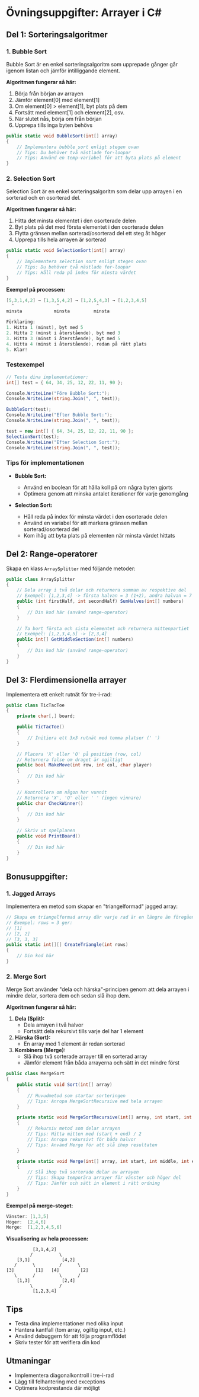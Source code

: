 # Övningsuppgifter: Arrayer i C#

## Del 1: Sorteringsalgoritmer

### 1. Bubble Sort
Bubble Sort är en enkel sorteringsalgoritm som upprepade gånger går igenom listan och jämför intilliggande element.

**Algoritmen fungerar så här:**
1. Börja från början av arrayen
2. Jämför element[0] med element[1]
3. Om element[0] > element[1], byt plats på dem
4. Fortsätt med element[1] och element[2], osv.
5. När slutet nås, börja om från början
6. Upprepa tills inga byten behövs

```csharp
public static void BubbleSort(int[] array)
{
    // Implementera bubble sort enligt stegen ovan
    // Tips: Du behöver två nästlade for-loopar
    // Tips: Använd en temp-variabel för att byta plats på element
}
```

### 2. Selection Sort
Selection Sort är en enkel sorteringsalgoritm som delar upp arrayen i en sorterad och en osorterad del.

**Algoritmen fungerar så här:**
1. Hitta det minsta elementet i den osorterade delen
2. Byt plats på det med första elementet i den osorterade delen
3. Flytta gränsen mellan sorterad/osorterad del ett steg åt höger
4. Upprepa tills hela arrayen är sorterad

```csharp
public static void SelectionSort(int[] array)
{
    // Implementera selection sort enligt stegen ovan
    // Tips: Du behöver två nästlade for-loopar
    // Tips: Håll reda på index för minsta värdet
}
```

**Exempel på processen:**
```csharp
[5,3,1,4,2] → [1,3,5,4,2] → [1,2,5,4,3] → [1,2,3,4,5]
  ^                ^              ^
minsta            minsta         minsta

Förklaring:
1. Hitta 1 (minst), byt med 5
2. Hitta 2 (minst i återstående), byt med 3
3. Hitta 3 (minst i återstående), byt med 5
4. Hitta 4 (minst i återstående), redan på rätt plats
5. Klar!
```

### Testexempel
```csharp
// Testa dina implementationer:
int[] test = { 64, 34, 25, 12, 22, 11, 90 };

Console.WriteLine("Före Bubble Sort:");
Console.WriteLine(string.Join(", ", test));

BubbleSort(test);
Console.WriteLine("Efter Bubble Sort:");
Console.WriteLine(string.Join(", ", test));

test = new int[] { 64, 34, 25, 12, 22, 11, 90 };
SelectionSort(test);
Console.WriteLine("Efter Selection Sort:");
Console.WriteLine(string.Join(", ", test));
```

### Tips för implementationen
- **Bubble Sort:**
  - Använd en boolean för att hålla koll på om några byten gjorts
  - Optimera genom att minska antalet iterationer för varje genomgång
  
- **Selection Sort:**
  - Håll reda på index för minsta värdet i den osorterade delen
  - Använd en variabel för att markera gränsen mellan sorterad/osorterad del
  - Kom ihåg att byta plats på elementen när minsta värdet hittats

## Del 2: Range-operatorer
Skapa en klass `ArraySplitter` med följande metoder:

```csharp
public class ArraySplitter
{
    // Dela array i två delar och returnera summan av respektive del
    // Exempel: [1,2,3,4] -> första halvan = 3 (1+2), andra halvan = 7 (3+4)
    public (int firstHalf, int secondHalf) SumHalves(int[] numbers)
    {
        // Din kod här (använd range-operator)
    }

    // Ta bort första och sista elementet och returnera mittenpartiet
    // Exempel: [1,2,3,4,5] -> [2,3,4]
    public int[] GetMiddleSection(int[] numbers)
    {
        // Din kod här (använd range-operator)
    }
}
```

## Del 3: Flerdimensionella arrayer
Implementera ett enkelt rutnät för tre-i-rad:

```csharp
public class TicTacToe
{
    private char[,] board;

    public TicTacToe()
    {
        // Initiera ett 3x3 rutnät med tomma platser (' ')
    }

    // Placera 'X' eller 'O' på position (row, col)
    // Returnera false om draget är ogiltigt
    public bool MakeMove(int row, int col, char player)
    {
        // Din kod här
    }

    // Kontrollera om någon har vunnit
    // Returnera 'X', 'O' eller ' ' (ingen vinnare)
    public char CheckWinner()
    {
        // Din kod här
    }

    // Skriv ut spelplanen
    public void PrintBoard()
    {
        // Din kod här
    }
}
```

## Bonusuppgifter: 
### 1. Jagged Arrays
Implementera en metod som skapar en "triangelformad" jagged array:

```csharp
// Skapa en triangelformad array där varje rad är en längre än föregående
// Exempel: rows = 3 ger:
// [1]
// [2, 2]
// [3, 3, 3]
public static int[][] CreateTriangle(int rows)
{
    // Din kod här
}
```

### 2. Merge Sort
Merge Sort använder "dela och härska"-principen genom att dela arrayen i mindre delar, sortera dem och sedan slå ihop dem.

**Algoritmen fungerar så här:**
1. **Dela (Split):**
   - Dela arrayen i två halvor
   - Fortsätt dela rekursivt tills varje del har 1 element
2. **Härska (Sort):**
   - En array med 1 element är redan sorterad
3. **Kombinera (Merge):**
   - Slå ihop två sorterade arrayer till en sorterad array
   - Jämför element från båda arrayerna och sätt in det mindre först

```csharp
public class MergeSort
{
    public static void Sort(int[] array)
    {
        // Huvudmetod som startar sorteringen
        // Tips: Anropa MergeSortRecursive med hela arrayen
    }

    private static void MergeSortRecursive(int[] array, int start, int end)
    {
        // Rekursiv metod som delar arrayen
        // Tips: Hitta mitten med (start + end) / 2
        // Tips: Anropa rekursivt för båda halvor
        // Tips: Använd Merge för att slå ihop resultaten
    }

    private static void Merge(int[] array, int start, int middle, int end)
    {
        // Slå ihop två sorterade delar av arrayen
        // Tips: Skapa temporära arrayer för vänster och höger del
        // Tips: Jämför och sätt in element i rätt ordning
    }
}
```

**Exempel på merge-steget:**
```csharp
Vänster: [1,3,5]
Höger:  [2,4,6]
Merge:  [1,2,3,4,5,6]
```

**Visualisering av hela processen:**
```
          [3,1,4,2]
         /          \
    [3,1]            [4,2]
   /      \         /      \
[3]        [1]   [4]        [2]
   \      /         \      /
    [1,3]            [2,4]
         \          /
          [1,2,3,4]
```


## Tips
- Testa dina implementationer med olika input
- Hantera kantfall (tom array, ogiltig input, etc.)
- Använd debuggern för att följa programflödet
- Skriv tester för att verifiera din kod

## Utmaningar
- Implementera diagonalkontroll i tre-i-rad
- Lägg till felhantering med exceptions
- Optimera kodprestanda där möjligt
